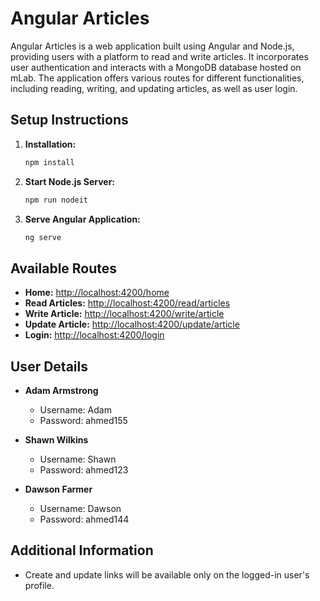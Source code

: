 # Angular Articles

Angular Articles is a web application built using Angular and Node.js, providing users with a platform to read and write articles. It incorporates user authentication and interacts with a MongoDB database hosted on mLab. The application offers various routes for different functionalities, including reading, writing, and updating articles, as well as user login.

## Setup Instructions

1. **Installation:**
    ```bash
    npm install
    ```

2. **Start Node.js Server:**
    ```bash
    npm run nodeit
    ```

3. **Serve Angular Application:**
    ```bash
    ng serve
    ```

## Available Routes
- **Home:** [http://localhost:4200/home](http://localhost:4200/home)
- **Read Articles:** [http://localhost:4200/read/articles](http://localhost:4200/read/articles)
- **Write Article:** [http://localhost:4200/write/article](http://localhost:4200/write/article)
- **Update Article:** [http://localhost:4200/update/article](http://localhost:4200/update/article)
- **Login:** [http://localhost:4200/login](http://localhost:4200/login)

## User Details
- **Adam Armstrong**
  - Username: Adam
  - Password: ahmed155

- **Shawn Wilkins**
  - Username: Shawn
  - Password: ahmed123

- **Dawson Farmer**
  - Username: Dawson
  - Password: ahmed144

## Additional Information
- Create and update links will be available only on the logged-in user's profile.
